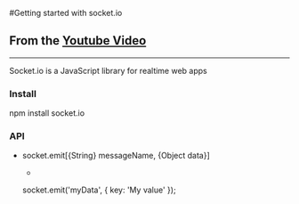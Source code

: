 #Getting started with socket.io
## From the [Youtube Video](https://www.youtube.com/watch?v=nN6gFQMr3yU)
---

Socket.io is a JavaScript library for realtime web apps

### Install 
npm install socket.io

### API
* socket.emit[{String} messageName, {Object data}]
	* ```javascript
	socket.emit('myData', {
		key: 'My value'
	});
